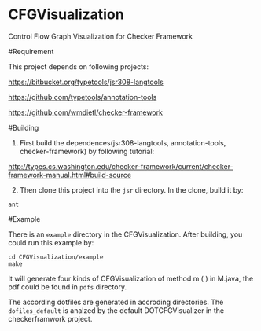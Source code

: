 # CFGVisualization
Control Flow Graph Visualization for Checker Framework

#Requirement

This project depends on following projects:

https://bitbucket.org/typetools/jsr308-langtools

https://github.com/typetools/annotation-tools

https://github.com/wmdietl/checker-framework

#Building

1. First build the dependences(jsr308-langtools, annotation-tools, checker-framework) by following tutorial:

http://types.cs.washington.edu/checker-framework/current/checker-framework-manual.html#build-source

2. Then clone this project into the `jsr` directory. In the clone, build it by:
  
  ```
  ant
  ```

#Example

There is an `example` directory in the CFGVisualization. After building, you could run this example by:

  ```
  cd CFGVisualization/example
  make
  ```
  
It will generate four kinds of CFGVisualization of method m ( ) in M.java, the pdf could be found in `pdfs` directory.

The according dotfiles are generated in accroding directories. The `dofiles_default` is analzed by the default DOTCFGVisualizer in the checkerframwork project.
